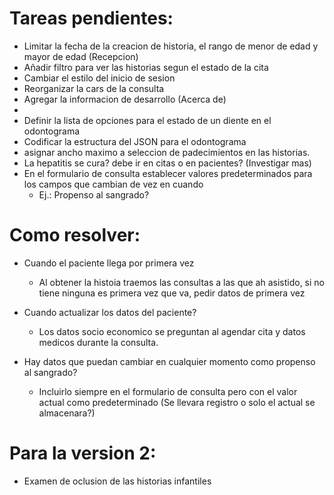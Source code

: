 Tareas pendientes:
==================
* Limitar la fecha de la creacion de historia, el rango de menor de edad y mayor de edad (Recepcion)
* Añadir filtro para ver las historias segun el estado de la cita
* Cambiar el estilo del inicio de sesion
* Reorganizar la cars de la consulta
* Agregar la informacion de desarrollo (Acerca de)
* 
* Definir la lista de opciones para el estado de un diente en el odontograma
* Codificar la estructura del JSON para el odontograma
* asignar ancho maximo a seleccion de padecimientos en las historias.
* La hepatitis se cura? debe ir en citas o en pacientes?    (Investigar mas)
* En el formulario de consulta establecer valores predeterminados para los campos que cambian de vez en cuando
    * Ej.: Propenso al sangrado?

Como resolver:
==============
* Cuando el paciente llega por primera vez
    * Al obtener la histoia traemos las consultas a las que ah asistido, si no tiene ninguna es primera vez que va, pedir datos de primera vez

* Cuando actualizar los datos del paciente?
    * Los datos socio economico se preguntan al agendar cita y datos medicos durante la consulta.

* Hay datos que puedan cambiar en cualquier momento como propenso al sangrado?
    * Incluirlo siempre en el formulario de consulta pero con el valor actual como predeterminado (Se llevara registro o solo el actual se almacenara?)

Para la version 2:
==================
* Examen de oclusion de las historias infantiles
